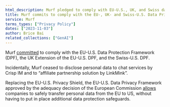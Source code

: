 ```yaml
---
html_description: Murf pledged to comply with EU-U.S., UK, and Swiss data protection frameworks. They stopped sharing data with Crisp IM and LinkMink. The EU-U.S. Data Privacy Framework replaced Privacy Shield for EU-US data transfers.
title: Murf commits to comply with the EU-, UK- and Swiss-U.S. Data Privacy Framework
service: Murf
terms_types: ["Privacy Policy"]
dates: ["2023-11-03"]
author: Brice Bai
related_collections: ["GenAI"]
---
```


Murf [committed](https://github.com/OpenTermsArchive/GenAI-versions/commit/4adb6986e2e69a76fd265dc19597a3bd19395354) to comply with the EU-U.S. Data Protection Framework (DPF), the UK Extension of the EU-U.S. DPF, and the Swiss-U.S. DPF.

Incidentally, Murf ceased to disclose personal data to chat services by Crisp IM and to “affiliate partnership solution by LinkMink”.

Replacing the EU-U.S. Privacy Shield, the EU-U.S. Data Privacy Framework approved by the adequacy decision of the European Commission [allows](https://ec.europa.eu/commission/presscorner/detail/eN/ip_23_3721) companies to safely transfer personal data from the EU to US, without having to put in place additional data protection safeguards.
